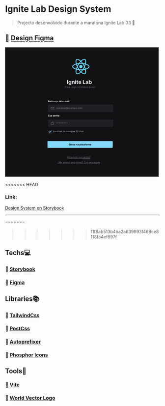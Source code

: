 # Ignite Lab Design System

>Projecto desenvolvido durante a maratona Ignite Lab 03 🚀

## 🔗 [Design Figma](https://www.figma.com/file/SzAXvXWO11qikVo9Yb5UaO/Ignite-Lab-Design-System)

[<img src = "assets/design.PNG" width="500px" >](https://www.figma.com/file/SzAXvXWO11qikVo9Yb5UaO/Ignite-Lab-Design-System)

<<<<<<< HEAD
### Link:

 [Design System on Storybook](https://mellcosta.github.io/ignite_lab_design_system/?path=/story/components-button--default )

 ---
=======
>>>>>>> f1f8ab513b4ba2a639993f468ce8118fa4ef697f

## Techs💻

### 🔗 [Storybook](https://storybook.js.org/)

### 🔗 [Figma](https://www.figma.com)

## Libraries📚

### 🔗 [TailwindCss](https://tailwindcss.com/)

### 🔗 [PostCss](https://postcss.org/)

### 🔗 [Autoprefixer](https://autoprefixer.github.io/)

### 🔗 [Phosphor Icons](https://phosphoricons.com/)

## Tools🧰

### 🔗 [Vite](https://vitejs.dev)

### 🔗 [World Vector Logo](https://worldvectorlogo.com/)


